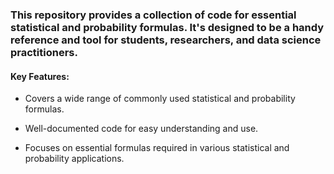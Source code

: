 ### This repository provides a collection of code for essential statistical and probability formulas. It's designed to be a handy reference and tool for students, researchers, and data science practitioners.

#### Key Features:

* Covers a wide range of commonly used statistical and probability formulas.
  
* Well-documented code for easy understanding and use.
  
* Focuses on essential formulas required in various statistical and probability applications.

